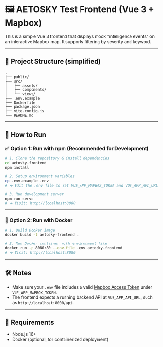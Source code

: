 # 🖼️ AETOSKY Test Frontend (Vue 3 + Mapbox)

This is a simple Vue 3 frontend that displays mock "intelligence events" on an interactive Mapbox map. It supports filtering by severity and keyword.

---

## 📁 Project Structure (simplified)

```
.
├── public/
├── src/
│   ├── assets/
│   ├── components/
│   └── views/
├── .env.example
├── Dockerfile
├── package.json
├── vite.config.js
└── README.md
```

---

## 🚀 How to Run

### ✅ Option 1: Run with npm (Recommended for Development)

```bash
# 1. Clone the repository & install dependencies
cd aetosky-frontend
npm install

# 2. Setup environment variables
cp .env.example .env
# ➜ Edit the .env file to set VUE_APP_MAPBOX_TOKEN and VUE_APP_API_URL

# 3. Run development server
npm run serve
# ➜ Visit: http://localhost:8080
```

---

### 🐳 Option 2: Run with Docker

```bash
# 1. Build Docker image
docker build -t aetosky-frontend .

# 2. Run Docker container with environment file
docker run -p 8080:80 --env-file .env aetosky-frontend
# ➜ Visit: http://localhost:8080
```

---

## 🛠️ Notes

- Make sure your `.env` file includes a valid [Mapbox Access Token](https://account.mapbox.com/) under `VUE_APP_MAPBOX_TOKEN`.
- The frontend expects a running backend API at `VUE_APP_API_URL`, such as `http://localhost:8000/api`.

---

## 📌 Requirements

- Node.js 16+
- Docker (optional, for containerized deployment)
